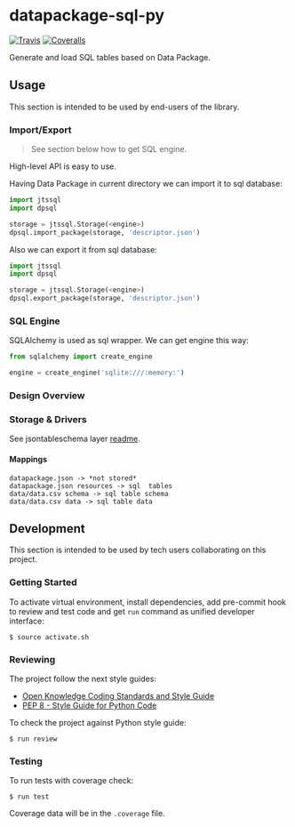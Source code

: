 # datapackage-sql-py

[![Travis](https://img.shields.io/travis/okfn/datapackage-sql-py.svg)](https://travis-ci.org/okfn/datapackage-sql-py)
[![Coveralls](http://img.shields.io/coveralls/okfn/datapackage-sql-py.svg?branch=master)](https://coveralls.io/r/okfn/datapackage-sql-py?branch=master)

Generate and load SQL tables based on Data Package.

## Usage

This section is intended to be used by end-users of the library.

### Import/Export

> See section below how to get SQL engine.

High-level API is easy to use.

Having Data Package in current directory we can import it to sql database:

```python
import jtssql
import dpsql

storage = jtssql.Storage(<engine>)
dpsql.import_package(storage, 'descriptor.json')
```

Also we can export it from sql database:

```python
import jtssql
import dpsql

storage = jtssql.Storage(<engine>)
dpsql.export_package(storage, 'descriptor.json')
```

### SQL Engine

SQLAlchemy is used as sql wrapper. We can get engine this way:

```python
from sqlalchemy import create_engine

engine = create_engine('sqlite:///:memory:')
```

### Design Overview

### Storage & Drivers

See jsontableschema layer [readme](https://github.com/okfn/jsontableschema-sql-py/tree/update).

#### Mappings

```
datapackage.json -> *not stored*
datapackage.json resources -> sql  tables
data/data.csv schema -> sql table schema
data/data.csv data -> sql table data
```

## Development

This section is intended to be used by tech users collaborating
on this project.

### Getting Started

To activate virtual environment, install
dependencies, add pre-commit hook to review and test code
and get `run` command as unified developer interface:

```
$ source activate.sh
```

### Reviewing

The project follow the next style guides:
- [Open Knowledge Coding Standards and Style Guide](https://github.com/okfn/coding-standards)
- [PEP 8 - Style Guide for Python Code](https://www.python.org/dev/peps/pep-0008/)

To check the project against Python style guide:

```
$ run review
```

### Testing

To run tests with coverage check:

```
$ run test
```

Coverage data will be in the `.coverage` file.
